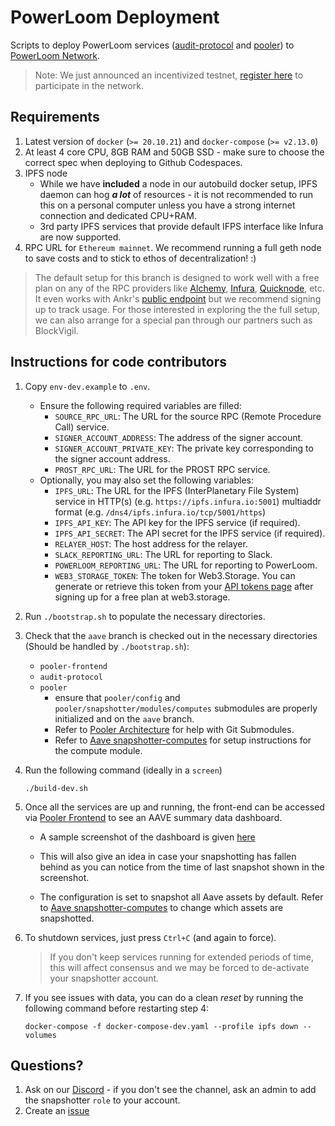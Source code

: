 # PowerLoom Deployment
Scripts to deploy PowerLoom services ([audit-protocol](https://github.com/PowerLoom/audit-protocol) and [pooler](https://github.com/PowerLoom/pooler)) to [PowerLoom Network](https://onchain-consensus.powerloom.io).

> Note: We just announced an incentivized testnet, [register here](https://coinlist.co/powerloom-testnet) to participate in the network.

## Requirements

1. Latest version of `docker` (`>= 20.10.21`) and `docker-compose` (`>= v2.13.0`)
2. At least 4 core CPU, 8GB RAM and 50GB SSD - make sure to choose the correct spec when deploying to Github Codespaces.
3. IPFS node
    - While we have __included__ a node in our autobuild docker setup, IPFS daemon can hog __*a lot*__ of resources - it is not recommended to run this on a personal computer unless you have a strong internet connection and dedicated CPU+RAM.
    - 3rd party IPFS services that provide default IFPS interface like Infura are now supported.
4. RPC URL for `Ethereum mainnet`. We recommend running a full geth node to save costs and to stick to ethos of decentralization! :)
> The default setup for this branch is designed to work well with a free plan on any of the RPC providers like [Alchemy](https://alchemy.com/?r=15ce6db6d0a109d5), [Infura](https://infura.io), [Quicknode](https://www.quicknode.com?tap_a=67226-09396e&tap_s=3491854-f4a458), etc. It even works with Ankr's [public endpoint](https://rpc.ankr.com/eth) but we recommend signing up to track usage. For those interested in exploring the the full setup, we can also arrange for a special pan through our partners such as BlockVigil.

## Instructions for code contributors

1. Copy `env-dev.example` to `.env`.
   - Ensure the following required variables are filled:
     - `SOURCE_RPC_URL`: The URL for the source RPC (Remote Procedure Call) service.
     - `SIGNER_ACCOUNT_ADDRESS`: The address of the signer account.
     - `SIGNER_ACCOUNT_PRIVATE_KEY`: The private key corresponding to the signer account address.
     - `PROST_RPC_URL`: The URL for the PROST RPC service.
   - Optionally, you may also set the following variables:
     - `IPFS_URL`: The URL for the IPFS (InterPlanetary File System) service in HTTP(s) (e.g. `https://ipfs.infura.io:5001`) multiaddr format (e.g. `/dns4/ipfs.infura.io/tcp/5001/https`)
     - `IPFS_API_KEY`: The API key for the IPFS service (if required).
     - `IPFS_API_SECRET`: The API secret for the IPFS service (if required).
     - `RELAYER_HOST`: The host address for the relayer.
     - `SLACK_REPORTING_URL`: The URL for reporting to Slack.
     - `POWERLOOM_REPORTING_URL`: The URL for reporting to PowerLoom.
     - `WEB3_STORAGE_TOKEN`: The token for Web3.Storage. You can generate or retrieve this token from your [API tokens page](https://web3.storage/tokens/?create=true) after signing up for a free plan at web3.storage.

2. Run `./bootstrap.sh` to populate the necessary directories.

3. Check that the `aave` branch is checked out in the necessary directories (Should be handled by `./bootstrap.sh`):
    - `pooler-frontend`
    - `audit-protocol`
    - `pooler`
        - ensure that `pooler/config` and `pooler/snapshotter/modules/computes` submodules are properly initialized and on the `aave` branch.
        - Refer to [Pooler Architecture](https://github.com/PowerLoom/pooler?tab=readme-ov-file#architecture) for help with Git Submodules.
        - Refer to [Aave snapshotter-computes](https://github.com/Seth-Schmidt/snapshotter-computes/tree/aave#setup) for setup instructions for the compute module.

4. Run the following command (ideally in a `screen`)

    `./build-dev.sh`

5. Once all the services are up and running, the front-end can be accessed via [Pooler Frontend](http://localhost:3000) to see an AAVE summary data dashboard.
    - A sample screenshot of the dashboard is given [here](./sample_images/aave-frontend.JPG)

    - This will also give an idea in case your snapshotting has fallen behind as you can notice from the time of last snapshot shown in the screenshot.

    - The configuration is set to snapshot all Aave assets by default. Refer to [Aave snapshotter-computes](https://github.com/Seth-Schmidt/snapshotter-computes/tree/aave#setup) to change which assets are snapshotted.

6. To shutdown services, just press `Ctrl+C` (and again to force).

    > If you don't keep services running for extended periods of time, this will affect consensus and we may be forced to de-activate your snapshotter account.
    
7. If you see issues with data, you can do a clean *reset* by running the following command before restarting step 4:

    `docker-compose -f docker-compose-dev.yaml --profile ipfs down --volumes`

## Questions?
1. Ask on our [Discord](https://powerloom.io/discord) - if you don't see the channel, ask an admin to add the snapshotter `role` to your account.
2. Create an [issue](https://github.com/PowerLoom/deploy/issues/new)
